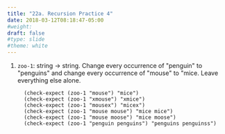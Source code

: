 ```yaml
---
title: "22a. Recursion Practice 4"
date: 2018-03-12T08:18:47-05:00
#weight: 
draft: false
#type: slide
#theme: white
---
```


1. `zoo-1`: string -> string. Change every occurrence of "penguin" to "penguins" and change every occurrence of "mouse" to "mice. Leave everything else alone.

         (check-expect (zoo-1 "mouse") "mice")
         (check-expect (zoo-1 "xmouse") "xmice")
         (check-expect (zoo-1 "mousex") "micex")
         (check-expect (zoo-1 "mouse mouse") "mice mice")
         (check-expect (zoo-1 "mouse moose") "mice moose")
         (check-expect (zoo-1 "penguin penguins") "penguins penguinss")


